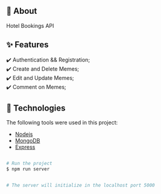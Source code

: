 ## :dart: About

Hotel Bookings API

## :sparkles: Features

:heavy_check_mark: Authentication && Registration;\
:heavy_check_mark: Create and Delete Memes;\
:heavy_check_mark: Edit and Update Memes;\
:heavy_check_mark: Comment on Memes;

## :rocket: Technologies

The following tools were used in this project:

- [Nodejs](https://nodejs.org/en/)
- [MongoDB](https://www.mongodb.com/)
- [Express](https://expressjs.com/)

```bash

# Run the project
$ npm run server


# The server will initialize in the localhost port 5000
```
